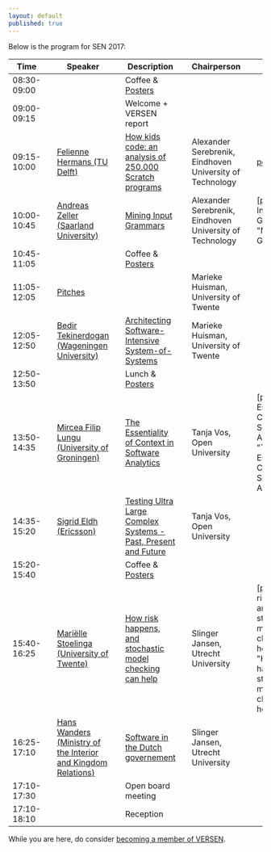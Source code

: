 ```yaml
---
layout: default
published: true
---
```


Below is the program for SEN 2017:

| Time | | Speaker | | Description | | Chairperson | | Slides |
|----- |-| ------  |-| ----------- |-| ----------- |-| ------ |
| 08:30-09:00 | | | | Coffee & [Posters](./posters) | | |
| 09:00-09:15 | | | | Welcome + VERSEN report | | |
| 09:15-10:00 | | [Felienne Hermans (TU Delft)](./hermans) | | [How kids code: an analysis of 250.000 Scratch programs](./hermans) | | Alexander Serebrenik, Eindhoven University of Technology | | [pdf](CoderDojo.pdf "How kids code: an analysis of 250.000 Scratch programs") |
| 10:00-10:45 | | [Andreas Zeller (Saarland University)](./zeller) | | [Mining Input Grammars](./zeller) | | Alexander Serebrenik, Eindhoven University of Technology | | [pdf](Mining Input Grammars.pdf "Mining Input Grammars") |
| 10:45-11:05 | | | | Coffee & [Posters](./posters) | | | | |
| 11:05-12:05 | | [Pitches](./pitches) | | |  | Marieke Huisman, University of Twente | | |
| 12:05-12:50 | | [Bedir Tekinerdogan (Wageningen University)](./tekinerdogan) | | [Architecting Software-Intensive System-of-Systems](./tekinerdogan) | |  Marieke Huisman, University of Twente | | |
| 12:50-13:50 | | | | Lunch & [Posters](./posters) | | | | |
| 13:50-14:35 | | [Mircea Filip Lungu (University of Groningen)](./lungu) | | [The Essentiality of Context in Software Analytics](./lungu) | | Tanja Vos, Open University | | [pdf](The Essentiality of Context in Software Analytics.pdf "The Essentiality of Context in Software Analytics") |
| 14:35-15:20 | | [Sigrid Eldh (Ericsson)](./eldh) | | [Testing Ultra Large Complex Systems - Past, Present and Future](./eldh) | | Tanja Vos, Open University | | |
| 15:20-15:40 | | | | Coffee & [Posters](./posters) | | | | |
| 15:40-16:25 | | [Mariëlle Stoelinga (University of Twente)](./stoelinga)	| | [How risk happens, and stochastic model checking can help](./stoelinga) | | Slinger Jansen, Utrecht University | | [pdf](How risk happens, and stochastic model checking can help.pdf "How risk happens, and stochastic model checking can help") |
| 16:25-17:10 | | [Hans Wanders (Ministry of the Interior and Kingdom Relations)](./wanders)	| | [Software in the Dutch governement](./wanders) | | Slinger Jansen, Utrecht University | | |
| 17:10-17:30 | | |	| Open board meeting | | | | |
| 17:10-18:10 | | |	| Reception | | | | |




While you are here, do consider [becoming a member of VERSEN](http://www.versen.nl/register).
